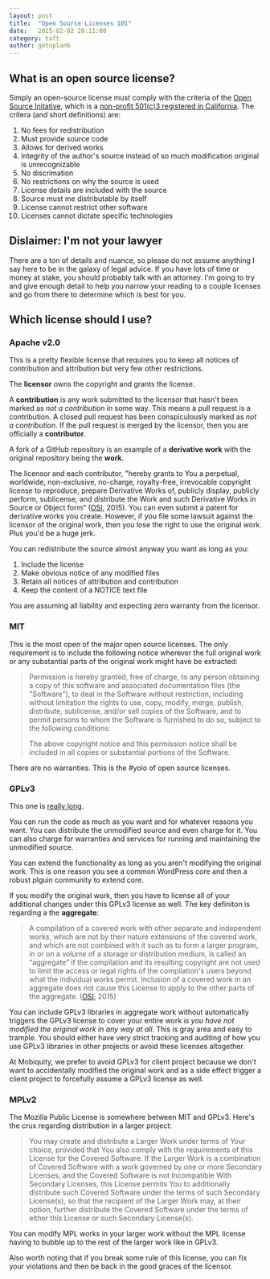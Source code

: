 ```yaml
---
layout: post
title:  "Open Source Licenses 101"
date:   2015-02-02 20:11:00
category: taft
author: gotoplanb
---
```


## What is an open source license?

Simply an open-source license must comply with the criteria of the [Open Source Initative](http://opensource.org/osd), which is a [non-profit 501(c)3 registered in California](http://opensource.org/about). The critera (and short definitions) are:

1. No fees for redistribution
2. Must provide source code
3. Allows for derived works
4. Integrity of the author's source instead of so much modification original is unrecognizable
5. No discrimation
6. No restrictions on why the source is used
7. License details are included with the source
8. Source must me distributable by itself
9. License cannot restrict other software
10. Licenses cannot dictate specific technologies

## Dislaimer: I'm not your lawyer

There are a ton of details and nuance, so please do not assume anything I say here to be in the galaxy of legal advice. If you have lots of time or money at stake, you should probably talk with an attorney. I'm going to try and give enough detail to help you narrow your reading to a couple licenses and go from there to determine which is best for you.

## Which license should I use?

### Apache v2.0 

This is a pretty flexible license that requires you to keep all notices of contribution and attribution but very few other restrictions.

The **licensor** owns the copyright and grants the license.

A **contribution** is any work submitted to the licensor that hasn't been marked as _not a contribution_ in some way. This means a pull request is a contribution. A closed pull request has been conspiculously marked as _not a contribution_. If the pull request is merged by the licensor, then you are officially a **contributor**.

A fork of a GitHub repository is an example of a **derivative work** with the original repository being the **work**.

The licensor and each contributor, "hereby grants to You a perpetual, worldwide, non-exclusive, no-charge, royalty-free, irrevocable copyright license to reproduce, prepare Derivative Works of, publicly display, publicly perform, sublicense, and distribute the Work and such Derivative Works in Source or Object form" ([OSI](http://opensource.org/licenses/Apache-2.0), 2015). You can even submit a patent for derivative works you create. However, if you file some lawsuit against the licensor of the original work, then you lose the right to use the original work. Plus you'd be a huge jerk. 

You can redistribute the source almost anyway you want as long as you:

1. Include the license
2. Make obvious notice of any modified files
3. Retain all notices of attribution and contribution
4. Keep the content of a NOTICE text file

You are assuming all liability and expecting zero warranty from the licensor. 

### MIT

This is the most open of the major open source licenses. The only requirement is to include the following notice wherever the full original work or any substantial parts of the original work might have be extracted:

> Permission is hereby granted, free of charge, to any person obtaining a copy of this software and associated documentation files (the "Software"), to deal in the Software without restriction, including without limitation the rights to use, copy, modify, merge, publish, distribute, sublicense, and/or sell
copies of the Software, and to permit persons to whom the Software is furnished to do so, subject to the following conditions:
>
> The above copyright notice and this permission notice shall be included in all copies or substantial portions of the Software.

There are no warranties. This is the #yolo of open source licenses.

### GPLv3

This one is [really long](http://opensource.org/licenses/GPL-3.0). 

You can run the code as much as you want and for whatever reasons you want. You can distribute the unmodified source and even charge for it. You can also charge for warranties and services for running and maintaining the unmodified source. 

You can extend the functionality as long as you aren't modifying the original work. This is one reason you see a common WordPress core and then a robust plguin community to extend core. 

If you modify the original work, then you have to license all of your additional changes under this GPLv3 license as well. The key definiton is regarding a the **aggregate**:

> A compilation of a covered work with other separate and independent works, which are not by their nature extensions of the covered work, and which are not combined with it such as to form a larger program, in or on a volume of a storage or distribution medium, is called an “aggregate” if the compilation and its resulting copyright are not used to limit the access or legal rights of the compilation's users beyond what the individual works permit. Inclusion of a covered work in an aggregate does not cause this License to apply to the other parts of the aggregate. ([OSI](http://opensource.org/licenses/GPL-3.0), 2015)

You can include GPLv3 libraries in aggregate work without automatically triggers the GPLv3 license to cover your entire work _is you have not modified the original work in any way at all_. This is gray area and easy to trample. You should either have very strict tracking and auditing of how you use GPLv3 libraries in other projects or avoid these licenses altogether. 

At Mobiquity, we prefer to avoid GPLv3 for client project because we don't want to accidentally modified the original work and as a side effect trigger a client project to forcefully assume a GPLv3 license as well.

### MPLv2

The Mozilla Public License is somewhere between MIT and GPLv3. Here's the crux regarding distribution in a larger project:

> You may create and distribute a Larger Work under terms of Your choice, provided that You also comply with the requirements of this License for the Covered Software. If the Larger Work is a combination of Covered Software with a work governed by one or more Secondary Licenses, and the Covered Software is not Incompatible With Secondary Licenses, this License permits You to additionally distribute such Covered Software under the terms of such Secondary License(s), so that the recipient of the Larger Work may, at their option, further distribute the Covered Software under the terms of either this License or such Secondary License(s).

You can modify MPL works in your larger work without the MPL license having to bubble up to the rest of the larger work like in GPLv3.

Also worth noting that if you break some rule of this license, you can fix your violations and then be back in the good graces of the licensor. 
